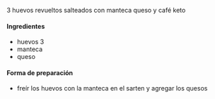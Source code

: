 3 huevos revueltos salteados con manteca queso y café keto

#### Ingredientes
- huevos 3
- manteca
- queso

#### Forma de preparación
-  freír los huevos con la manteca en el sarten y agregar los quesos